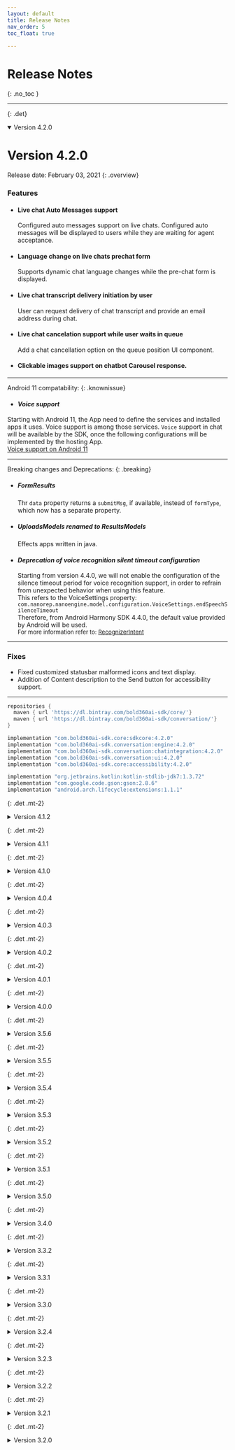 ```yaml
---
layout: default
title: Release Notes
nav_order: 5
toc_float: true
  
---
```


# Release Notes
{: .no_toc }

---

{: .det}
<details open markdown="block">

<summary> Version 4.2.0 </summary>

# Version 4.2.0
Release date: February 03, 2021
{: .overview}

### Features
- #### Live chat Auto Messages support
  Configured auto messages support on live chats. 
  Configured auto messages will be displayed to users while they are waiting for agent acceptance.

- #### Language change on live chats prechat form
  Supports dynamic chat language changes while the pre-chat form is displayed.

- #### Live chat transcript delivery initiation by user
  User can request delivery of chat transcript and provide an email address during chat.

- #### Live chat cancelation support while user waits in queue
  Add a chat cancellation option on the queue position UI component.

- #### Clickable images support on chatbot Carousel response.
 
--- 

Android 11 compatability: 
{: .knownissue}
- #### _Voice support_
Starting with Android 11, the App need to define the services and installed apps it uses. Voice support is among those services. `Voice` support in chat will be available by the SDK, once the following configurations will be implemented by the hosting App.    
<a href="{{site.baseurl}}/docs/faq/android-11-voice">Voice support on Android 11</a>

---

Breaking changes and Deprecations:
{: .breaking}   

  - ##### _FormResults_
    Thr `data` property returns a `submitMsg`, if available, instead of `formType`, which now has a separate property. 

  - ##### _UploadsModels renamed to ResultsModels_
    Effects apps written in java.

  - #### _Deprecation of voice recognition silent timeout configuration_ 
    Starting from version 4.4.0, we will not enable the configuration of the silence timeout period for voice recognition support, in order to refrain from unexpected behavior when using this feature.   
    This refers to the VoiceSettings property: `com.nanorep.nanoengine.model.configuration.VoiceSettings.endSpeechSilenceTimeout`   
    Therefore, from Android Harmony SDK 4.4.0, the default value provided by Android will be used.   
    <span style="font-size:13px"> For more information refer to: <a href="https://developer.android.com/reference/android/speech/RecognizerIntent#EXTRA_SPEECH_INPUT_COMPLETE_SILENCE_LENGTH_MILLIS">RecognizerIntent</a></span>

---

### Fixes 
- Fixed customized statusbar malformed icons and text display.
- Addition of Content description to the Send button for accessibility support.

---

```gradle
repositories {
  maven { url 'https://dl.bintray.com/bold360ai-sdk/core/'}
  maven { url 'https://dl.bintray.com/bold360ai-sdk/conversation/'}
}

implementation "com.bold360ai-sdk.core:sdkcore:4.2.0"
implementation "com.bold360ai-sdk.conversation:engine:4.2.0"
implementation "com.bold360ai-sdk.conversation:chatintegration:4.2.0"
implementation "com.bold360ai-sdk.conversation:ui:4.2.0"
implementation "com.bold360ai-sdk.core:accessibility:4.2.0"

implementation "org.jetbrains.kotlin:kotlin-stdlib-jdk7:1.3.72"
implementation "com.google.code.gson:gson:2.8.6"
implementation "android.arch.lifecycle:extensions:1.1.1"
```
</details>

{: .det .mt-2}
<details close markdown="block">

<summary> Version 4.1.2 </summary>

# Version 4.1.2
Release date: November 05, 2020
{: .overview}

### Fixes 
- Removing value display from live chat forms, selection fields.

---

```gradle
implementation "com.bold360ai-sdk.core:sdkcore:4.1.1"
implementation "com.bold360ai-sdk.conversation:engine:4.1.1"
implementation "com.bold360ai-sdk.conversation:chatintegration:4.1.1"
implementation "com.bold360ai-sdk.conversation:ui:4.1.2"
implementation "com.bold360ai-sdk.core:accessibility:4.1.0"

implementation "org.jetbrains.kotlin:kotlin-stdlib-jdk7:1.3.72"
implementation "com.google.code.gson:gson:2.8.6"
implementation "android.arch.lifecycle:extensions:1.1.1"
```
</details>

{: .det .mt-2}
<details close markdown="block">

<summary> Version 4.1.1 </summary>

# Version 4.1.1
Release date: October 01, 2020
{: .overview}

### Features
- #### Validated live chat support
  The SDK now provides the way to pass a secured encrypted data string, using the BoldAccount, for creating a secured validated live chat with agent.

- #### Addition of chat form related resources
  In order to enable more flexibility of overriding the chat forms look, we've added the following:
  - The ability to override the padding size and the margin between, of the chat form fields. `R.dimen.form_field_padding` and `R.dimen.form_fields_gap`
  - A separate resource color for the rating views background, `R.color.form_rating_field_background`
  - A style resource for the form fields hint appearance, `@style/FormHintTextAppearance`

### Fixes 
- Disabling the chat input field, once all active chats were ended. User can't continue typing messages.
- Fix for chat form fields background override by resource.
- Fix for form fields hint color override by resource.

---

```gradle
implementation "com.bold360ai-sdk.core:sdkcore:4.1.1"
implementation "com.bold360ai-sdk.conversation:engine:4.1.1"
implementation "com.bold360ai-sdk.conversation:chatintegration:4.1.1"
implementation "com.bold360ai-sdk.conversation:ui:4.1.1"
implementation "com.bold360ai-sdk.core:accessibility:4.1.0"

implementation "org.jetbrains.kotlin:kotlin-stdlib-jdk7:1.3.72"
implementation "com.google.code.gson:gson:2.8.6"
implementation "android.arch.lifecycle:extensions:1.1.1"
```
</details>

{: .det .mt-2}
<details close markdown="block">

<summary> Version 4.1.0 </summary>

# Version 4.1.0
Release date: September 16, 2020
{: .overview}

### Features
- #### Chat elements
  - **Chat elements are uniquely identified by a String typed Id property**, instead of their timestamp. timestamp of chat elements is no longer unique.
  - StorableChatElement was updated accordingly and the method `getId()` was added.
  - ChatElementListener: Addition of onUpdate and onRemove methods.
  - All chat types are supports the Id property usage for identifying and adding messages to the chat. 
  - Chat elements structure was changed, so serialization and deserialization of elements was updated.    
  Backward support of old elements deserialization was integrated in order to prevent current stored chats from being lost. (As long as the `storageKey` will be provided on the storage fetched elements)
  - In case of previous stored chats, a migration tool is provided on this version, to convert old scheme elements to the new ones.   
    > Follow [migrating your chat](./How-to-migrate-to-4.1.0.md) for more details.
 
 - #### Input field
  Scrolling support addition enables content of more than 6 lines.

 ---

Breaking changes and Deprecations:
{: .breaking}   

  - ##### _ChatElement_
    - relocated to package: `com.nanorep.convesationui.structure.elements`**

  - ##### _StorableChatElement_
    - Interface is now located on package: **`com.nanorep.convesationui.structure.elements`**
    - getId() method was added. Returns a unique String identification of the element.
    - The deprecated method `getStorableContent():String` was removed

  - ##### _ChatElementListener_
    <u>Deprecated methods:</u>
    - `onRemove(timestampId: Long)` 
    - `onUpdate(timestampId: Long, item: StorableChatElement)`    

    <u>Replacement methods:</u>
    - `onRemove(id: String)` 
    - `onUpdate(id: String, item: StorableChatElement)`
    
  - ##### _AgentType_
    - Enum was deprecated.
    - Deprecated `agentType` property was removed from chat element classes.
    
  - ##### _ClearBoldChatSession.Builder_
    - Constructor doesn't receive a context as parameter. The context should be provided on `build` method.

---

### Fixes

- Connectivity receiver leak errors
- Fix of the crash that happened if malformed Bold API key was provided. Now it fails with an error.
- Fix of the crash that was experienced when rotating the device while a chat form was presented.
- Fix of crash when changing the device language, mid chat. 
- Fix of carousel readout crash.
- Chat forms: Replacing hard-coded color and dimension values with resources, to enable override and night mode configured replacements by the hosting App
- Fix of the issue that if the pre-chat form was canceled, due to activity finish state, the cancellation callback was not triggered, and the chat was not canceled properly.
- Fixed the issue that if multiple messages were sent in a fast time frame some messages were not visible in the chat, although they were stored in history and sent properly to the agent.

---

```gradle
implementation "com.bold360ai-sdk.core:sdkcore:4.1.0"
implementation "com.bold360ai-sdk.conversation:engine:4.1.0"
implementation "com.bold360ai-sdk.conversation:chatintegration:4.1.0"
implementation "com.bold360ai-sdk.conversation:ui:4.1.0"
implementation "com.bold360ai-sdk.core:accessibility:4.1.0"

implementation "org.jetbrains.kotlin:kotlin-stdlib-jdk7:1.3.72"
implementation "com.google.code.gson:gson:2.8.6"
implementation "android.arch.lifecycle:extensions:1.1.1"
```
</details>

{: .det .mt-2}
<details close markdown="block">

<summary> Version 4.0.4 </summary>

# Version 4.0.4
Release date: October 01, 2020
{: .overview}

### Fixes
- Numerical strings with length longer than 3 digits are no longer being obfuscated by SDK.

---

```gradle
implementation "com.bold360ai-sdk.core:sdkcore:4.0.3"
implementation "com.bold360ai-sdk.conversation:engine:4.0.4"
implementation "com.bold360ai-sdk.conversation:chatintegration:4.0.1"
implementation "com.bold360ai-sdk.conversation:ui:4.0.3"
implementation "com.bold360ai-sdk.core:accessibility:4.0.1"

implementation "org.jetbrains.kotlin:kotlin-stdlib-jdk7:1.3.72"
implementation "com.google.code.gson:gson:2.8.6"
implementation "android.arch.lifecycle:extensions:1.1.1"
```
</details>

{: .det .mt-2}
<details close markdown="block">

<summary> Version 4.0.3 </summary>

# Version 4.0.3
Release date: August 19, 2020
{: .overview}

### Features
- Hands-free experience is now added to the voice-to-voice mode. When the option is turned on, the microphone is automatically enabled once the answer read out is done.

### Fixes
- Fixed an issue that caused reading out persistent options twice in voice-to-voice mode.
- When customizing the chat look and feel, multiple `SendUIConfig` instances were reachable from the `ChatUIProvider`. We simplified it to have a single one that is reachable under `ChatUIProvider.chatInputUIProvider.sendCmpUIProvider.uiConfig`.   

  > Usage of ‘ChatAutocompleteUIConfig.sendUIConfig’ was deprecated.
  
### ChatController API
- `ChatLoadedListener` can be provided also after ChatController creation, for following chat start/restore operations.

Known issue: 
{: .knownissue}
Ticket typed channel is not supported on devices with API level lower than 19  

---

```gradle
implementation "com.bold360ai-sdk.core:sdkcore:4.0.3"
implementation "com.bold360ai-sdk.conversation:engine:4.0.3"
implementation "com.bold360ai-sdk.conversation:chatintegration:4.0.1"
implementation "com.bold360ai-sdk.conversation:ui:4.0.3"
implementation "com.bold360ai-sdk.core:accessibility:4.0.1"

implementation "org.jetbrains.kotlin:kotlin-stdlib-jdk7:1.3.72"
implementation "com.google.code.gson:gson:2.8.6"
implementation "android.arch.lifecycle:extensions:1.1.1"
```
</details>

{: .det .mt-2}
<details close markdown="block">

<summary> Version 4.0.2 </summary>

# Version 4.0.2
Release date: August 02, 2020
{: .overview}

Fixed on this version:

- **Voice to voice:** response readout is activated on voice recorded requests only.

- **Full article display**: Displayed content and title matches opened article, also on postback responses.

- Prevent images and video images from being cut, on wide devices resolutions.

Deprecations:
{: .breaking}
- InputViewListener - typingStarted, typingEnded were replaced with inputStarted, inputEnded.
- ChatInputData - onSendInput was replaced with onSend


Known issue: 
{: .knownissue}
- Duplicate configuration options are available for Send component, but only one is currently effective, and should be used.   
  **`ChatUIProvider.chatInputUIProvider.uiConfig.sendUIConfig`**

---

```gradle
implementation "com.bold360ai-sdk.core:sdkcore:4.0.2"
implementation "com.bold360ai-sdk.conversation:engine:4.0.2"
implementation "com.bold360ai-sdk.conversation:chatintegration:4.0.1"
implementation "com.bold360ai-sdk.conversation:ui:4.0.2"
implementation "com.bold360ai-sdk.core:accessibility:4.0.1"

implementation "org.jetbrains.kotlin:kotlin-stdlib-jdk7:1.3.72"
implementation "com.google.code.gson:gson:2.8.6"
implementation "android.arch.lifecycle:extensions:1.1.1"
```
</details>

{: .det .mt-2}
<details close markdown="block">

<summary> Version 4.0.1 </summary>

# Version 4.0.1
Release date: July 19, 2020
{: .overview}

In this version:

### Bot related
- **UserId management** - The SDK generates a userId via BE API, on Bot chat creation,   if one was not provided by the embedding App.   
  In order to identify chats sessions as belong to the same user in the reporting, the same userId should be used. Newly generated userId is available to the embedding App, via `AccountInfoProvider.update` implementation. 

- **Multi answer design** - Bot responses which contains multiple answers of kind `inlineChoice`, are displayed as persistent options. Meaning the options are not disappears when one is selected.

Breaking Changes
{: .breaking}
- The Embedding App is responsible to **save the userId**, once created, and **provide it on `BotAccount.userId`** for successive chats creation of the same account. 


### Fixes
- Improve SDK allocated resources release.
- Fix active links on bot responses, while escalated live chat is in progress.

---

```gradle
implementation "com.bold360ai-sdk.core:sdkcore:4.0.1"
implementation "com.bold360ai-sdk.conversation:engine:4.0.1"
implementation "com.bold360ai-sdk.conversation:chatintegration:4.0.1"
implementation "com.bold360ai-sdk.conversation:ui:4.0.1"
implementation "com.bold360ai-sdk.core:accessibility:4.0.1"

implementation "org.jetbrains.kotlin:kotlin-stdlib-jdk7:1.3.72"
implementation "com.google.code.gson:gson:2.8.6"
implementation "android.arch.lifecycle:extensions:1.1.1"
```
</details>

{: .det .mt-2}
<details close markdown="block">

<summary> Version 4.0.0 </summary>

# Version 4.0.0
Release date: June 28, 2020
{: .overview}

In this version:

### Voice to voice
- An extension feature to the speech recognition, Text to speech, responses to recorded requests can be read to the user.
- Configurable TTS engine
- Embedding app can alternate the text before it is read to the user.
- Voice support level is configurable on ConversationSettings

### Messaging chat
> If you are interested of the Messaging capabilities of the Mobile SDK please reach out to your Customer Success Manager

### TLSv1.2 protocol support
- SDK supports TLSv1.2 secured connections on lower API level devices (< 21)

---

#### Improvements
- ChatController
  - ChatController can now be used to create multiple chats, no need to re-instantiate.
  - Chats end is generated by one of the chatting parties: user, live-agent, or by the embedding app. Chats are no longer being closed automatically.
  - New APIs and properties:</u>
    - `onChatInterruption` - notify the SDK when something was activated on the device that may interrupt the regular chat flow, like incoming/outgoing calls.   
    - `destruct` - The ChatController instance will clear all its resources and active chats.
    - `wasDestructed` - Indicates if ChatController was destructed and can no longer be used.
    - `terminateChat` - Ends **all** current open chats.
    - `endChat` - Ends only active open chat.
    - `startChat` - start a new chat with account, with the same ChatController instance.   
    - `restoreChat` - Continue open chat even if the chat UI was removed. Also can be used when the chat fragment is restored by the app, and to start new chats.
    - `HandoverHandler` - Handover handler can be set to the ChatController instance at any time.

#### Fixes
- Bot - articles parsing.
- Bot - Welcome message request doesn't increases the engagements and interactions counters.

---

Breaking changes and Deprecations
{: .breaking}

Breaking Changes 
{: .strong-sub-title}  
- <u>Handover</u> - Chat elements related events are not passed automatically to the `ChatElementListener` implementations. Best practice: extend the abstract HandoverHandler class and use its base class injection methods.
- SDK doesn't ends chats automatically anymore. Chat can be ended by user, live agent or the embedding App. ChatController destruction doesn't ends the chats, only releases their resources. [see ChatController new APIs](#improvements)
- ErrorCodes definition was relocated to package "com.integration.core.annotations"
- `DrawablePosition` was removed, since it was a duplicate of `CompoundDrawableLocation`

Deprecations
{: .strong-sub-title}
>All deprecations replacements and comments are available via javaDoc/KDOC (Android studio quick help)

- Configuring voice support on `ConversationSettings` and `ChatInpuData` replaced with VoiceSettings
- SessionInfo.update - overrides only properties with the same key (use override method for a complete replacement)
- Live session properties, such as, ChatId, Department, applicationId, replaced with the identical properties located on `com.integration.core.LiveSession` 
- Elements injection methods on ChatDelegate were deprecated. 
- `ChatInputData.textInputHint` replaced with `ChatInputData.inputHints`
- Constructor deprecation on ContentChatElement class hierarchy.
- `VisitorDataKeys` were deprecated and replaced with `SessionInfoKeys`
- `ChatbarCmpConfig` - _drawableLocation_  and _compoundDrawablesPadding_ were deprecated and replaced with _ChatbarCmpConfig.drawableConfig_, which include them both.

Known issues
{: .strong-sub-title}}
- Bot - Articles with iframe tag for **embedded videos**, should not contain empty properties, such as `allowfullscreen`. Every property should have a value set to it.

---

```gradle
implementation "com.bold360ai-sdk.core:sdkcore:4.0.0"
implementation "com.bold360ai-sdk.conversation:engine:4.0.0"
implementation "com.bold360ai-sdk.conversation:chatintegration:4.0.0"
implementation "com.bold360ai-sdk.conversation:ui:4.0.0"
implementation "com.bold360ai-sdk.core:accessibility:4.0.0"

implementation "org.jetbrains.kotlin:kotlin-stdlib-jdk7:1.3.72"
implementation "com.google.code.gson:gson:2.8.6"
implementation "android.arch.lifecycle:extensions:1.1.1"
```
</details>

{: .det .mt-2}
<details close markdown="block">

<summary> Version 3.5.6 </summary>

# Version 3.5.6
Release date: April 27, 2020
{: .overview}

In this version:

## Article full view Fixes
- Fix of the issue that the Article title was not presented in the full screen mode display of articles
- Fix of the issue that articles were truncated for the end users. If an html encoded character was present in an article, the text after the character was not presented.

### SDK imports

```gradle
implementation "com.bold360ai-sdk.core:sdkcore:3.5.5"
implementation "com.bold360ai-sdk.conversation:engine:3.5.6"
implementation "com.bold360ai-sdk.conversation:chatintegration:3.5.5"
implementation "com.bold360ai-sdk.conversation:ui:3.5.6"
implementation "com.bold360ai-sdk.core:accessibility:3.5.0"

implementation "org.jetbrains.kotlin:kotlin-stdlib-jdk7:1.3.61"
implementation "com.google.code.gson:gson:2.8.6"
implementation "android.arch.lifecycle:extensions:1.1.1"
```
</details>

{: .det .mt-2}
<details close markdown="block">

<summary> Version 3.5.5 </summary>

# Version 3.5.5
Release date: April 02, 2020
{: .overview}

In this version:

## General Fixes
- Fix of the issue that the placeholder, in the text input, changed when a chat was channeled to a live agent.


## Bold live chat Fixes

- Initial questions submitted through the pre-chat form, are visible to the end user, as the first, end user, sent message.
- Postchat form submission, returns with no errors.

---

```gradle
implementation "com.bold360ai-sdk.core:sdkcore:3.5.5"
implementation "com.bold360ai-sdk.conversation:engine:3.5.5"
implementation "com.bold360ai-sdk.conversation:chatintegration:3.5.5"
implementation "com.bold360ai-sdk.conversation:ui:3.5.5"
implementation "com.bold360ai-sdk.core:accessibility:3.5.0"

implementation "org.jetbrains.kotlin:kotlin-stdlib-jdk7:1.3.61"
implementation "com.google.code.gson:gson:2.8.6"
implementation "android.arch.lifecycle:extensions:1.1.1"
```
</details>

{: .det .mt-2}
<details close markdown="block">

<summary> Version 3.5.4 </summary>

# Version 3.5.4
Release date: March 11, 2020
{: .overview}

In this version:

## General Chat related
- Fix of the issue that HTML encoded special characters (like &nbsp;) are not displayed at all.
- User messages are sent as typed - Fix of the the issue that the <br/> tag was visible for the live agent when the end user added a line break in a message.
- Fix of the issue that if you had additional visual customization on system messages the message had double border


## Bot ai chat related

- Re-enabling the feedback gathering method that is presented with a small delay after showing the bot answer as a separate question from the bot.
- When presenting "High value + push chat" value messages, first the answer is presented than than automatic channeling is performed.
- Fix of the issue that article links did not open the linked article

---

```gradle
implementation "com.bold360ai-sdk.core:sdkcore:3.5.4"
implementation "com.bold360ai-sdk.conversation:engine:3.5.4"
implementation "com.bold360ai-sdk.conversation:chatintegration:3.5.3"
implementation "com.bold360ai-sdk.conversation:ui:3.5.4"
implementation "com.bold360ai-sdk.core:accessibility:3.5.0"

implementation "org.jetbrains.kotlin:kotlin-stdlib-jdk7:1.3.61"
implementation "com.google.code.gson:gson:2.8.6"
implementation "android.arch.lifecycle:extensions:1.1.1"
```
</details>

{: .det .mt-2}
<details close markdown="block">

<summary> Version 3.5.3 </summary>

# Version 3.5.3
Release date: February 03, 2019
{: .overview}

In this version:

## General Chat related
- Expose an interface to programmatically inject a user query in a conversational bot.
>Note: This feature was already available, docs have been updated

## Bot ai chat related
- Initialize Entities support

---

```gradle
implementation "com.bold360ai-sdk.core:sdkcore:3.5.2"
implementation "com.bold360ai-sdk.conversation:engine:3.5.3"
implementation "com.bold360ai-sdk.conversation:chatintegration:3.5.2"
implementation "com.bold360ai-sdk.conversation:ui:3.5.2"
implementation "com.bold360ai-sdk.core:accessibility:3.5.0"

implementation "org.jetbrains.kotlin:kotlin-stdlib-jdk7:1.3.60"
implementation "com.google.code.gson:gson:2.8.5"
implementation "android.arch.lifecycle:extensions:1.1.1"
```
</details>

{: .det .mt-2}
<details close markdown="block">

<summary> Version 3.5.2 </summary>
Release date: January 07, 2020
{: .overview}

# Version 3.5.2

In this version:

## Bold live chat related

- Support "High value + push chat" behavior:  
  Articles that are configured with "High value + push chat" option, are immediatelly escalate to the first `Chat` channel when recieved.

## Bot ai chat related

- Added analytics reports for `Voice` and `Autocomplete` user's interactions.

---

```gradle
implementation "com.bold360ai-sdk.core:sdkcore:3.5.2"
implementation "com.bold360ai-sdk.conversation:engine:3.5.2"
implementation "com.bold360ai-sdk.conversation:chatintegration:3.5.2"
implementation "com.bold360ai-sdk.conversation:ui:3.5.2"
implementation "com.bold360ai-sdk.core:accessibility:3.5.0"

implementation "org.jetbrains.kotlin:kotlin-stdlib-jdk7:1.3.60"
implementation "com.google.code.gson:gson:2.8.5"
implementation "android.arch.lifecycle:extensions:1.1.1"
```
</details>

{: .det .mt-2}
<details close markdown="block">

<summary> Version 3.5.1 </summary>

# Version 3.5.1
Release date: November 28, 2019
{: .overview}

In this version:

## Bold live chat related
- **Postchat form, SDKs implementation**
 
- **Fixes:**
  - Upload feature became disabled when upload icon configured as hidden.
    > Important: Upload image visibility configuration chage

## Bot ai chat related
- Channels icons as configured in bold360ai console
- Hint text for input field as configured in bold360ai console

---

Breaking Changes
{: .breaking}
- StatementScope.isLive is no longer a function, but a property.
- ErrorCodes relocated to package "com.integration.core.annotations"

---

```gradle
implementation "com.bold360ai-sdk.core:sdkcore:3.5.1"
implementation "com.bold360ai-sdk.core:accessibility:3.5.0"
implementation "com.bold360ai-sdk.conversation:engine:3.5.1"
implementation "com.bold360ai-sdk.conversation:chatintegration:3.5.1"
implementation "com.bold360ai-sdk.conversation:ui:3.5.1"

implementation "org.jetbrains.kotlin:kotlin-stdlib-jdk7:1.3.60"
implementation "com.google.code.gson:gson:2.8.5"
implementation "android.arch.lifecycle:extensions:1.1.1"
```
</details>

{: .det .mt-2}
<details close markdown="block">

<summary> Version 3.5.0 </summary>

# Version 3.5.0
Release date: October 24, 2019
{: .overview}

In this version:

- **SDK supports API 16+**   
 
  Known issue
  {: .knownissue}
  Ticket form is not loaded properly on devices with API < 19

- **Fixes:**
  - While on TalkBack mode, only items with action are described with "double tap to activate.." instruction.
  
  Known issue:
  {: .knownissue}
  While in `TalkBack` mode internal links are not being activated properly.
  
  - Improved Carousel items height calculation 

  - Improved parssing of span tag with style attribute

---

```gradle
implementation "com.bold360ai-sdk.core:sdkcore:3.5.0"
implementation "com.bold360ai-sdk.core:accessibility:3.5.0"
implementation "com.bold360ai-sdk.conversation:engine:3.5.0"
implementation "com.bold360ai-sdk.conversation:chatintegration:3.5.0"
implementation "com.bold360ai-sdk.conversation:ui:3.5.0"

implementation "org.jetbrains.kotlin:kotlin-stdlib-jdk7:1.3.50"
implementation "com.google.code.gson:gson:2.8.5"
implementation "android.arch.lifecycle:extensions:1.1.1"
```
</details>

{: .det .mt-2}
<details close markdown="block">

<summary> Version 3.4.0 </summary>

# Version 3.4.0
Release date: October 03, 2019
{: .overview}

In this version:

## General
- **Autocomplete support** -    
New input field component was introduced. This field supports autocomplete, which is currently available only on Bot chats.
  
- **AccountInfo improvements** -    

- **Improving chat restore support**

Breaking Changes and deprecations: 
{: .breaking}
- Input field configurations are now available via `ChatInputUIProvider`
- Account class hierarchy.
Account.info is now of type `SessionInfo`. (was ByteArray)   
Account details such as `chatId`, `visitorId`, `providerConfig`, etc are available via this object. 
- _Deprecated method `onAccountUpdate`_ in ChatEventListener   
  Account updates are received by AccountInfoProvider implementation.


## Bot related
- **Persistent options, incoming element UI customization**   
`PersistentOptionsUIProvider` supports customization of wrapping bubble element.

- **Fixes** - 
  - fixes related to feedback and readmore articles
  - fix for ticket typed channel activation
  - some UI fixes

Deprecations
{: .breaking}  
- _Deprecated - Conversation class_
BotAccount uses `SessionInfo` instead (id, holds the last conversationId)
-	_Deprecated method `updateAccountInfo`_ in `AccountInfoProvider`   
Use `update` method instead.
-	_Deprecated property `lastConversation`_ in BotAccount
Use `info` member instead


## Bold related
- **Department availability and Departments list**, requests support.   
Via `ChatAvailability` 

- **ChatId exposure** -    
chatId is available once a live chat is created and account is updated, via 
`BoldAccount.info` member.

- **Bot chat transcript to live agent** -    
Once a Bot chat is escalated to a live Bold chat, the bot chat content is passed to the live agent.

- **Fixes** - 
  - double event raising on upload press

Breaking changes and Deprecations
{: .breaking}
- _Live chatbar customization_
  - was ChatBarComponent.ChatBarViewProvider now ChatbarCmpAdapter
  - Configuration for End component is handled by `configEndCmp` (was `updateUI)
  - Configuration for agent details component is handled by `configAgentCmp` (was `updateUI)
  
- _Deprecated - VisitorInfo class_
BoldAccount uses `SessionInfo` instead (id, holds the visitorId)

---

```gradle
implementation "com.bold360ai-sdk.core:sdkcore:3.4.0"
implementation "com.bold360ai-sdk.core:accessibility:3.4.0"
implementation "com.bold360ai-sdk.conversation:engine:3.4.0"
implementation "com.bold360ai-sdk.conversation:chatintegration:3.4.0"
implementation "com.bold360ai-sdk.conversation:ui:3.4.0"

implementation "org.jetbrains.kotlin:kotlin-stdlib-jdk7:1.3.31"
implementation "com.google.code.gson:gson:2.8.5"
implementation "android.arch.lifecycle:extensions:1.1.1"
```
</details>

{: .det .mt-2}
<details close markdown="block">

<summary> Version 3.3.2 </summary>

# Version 3.3.2
Release date: September 08, 2019
{: .overview}

In this version:

## Bot Chat related
- Fixed an issue with ticket channel activation.
- Reopen `customize` method in `ChatUIProvider`.

### Bold Chat related
- Fixed an issue that caused the agent’s details to change in the chatbar as the customer was typing.

---

```gradle
implementation "com.bold360ai-sdk.core:sdkcore:3.3.1"
implementation "com.bold360ai-sdk.core:accessibility:3.3.1"
implementation "com.bold360ai-sdk.conversation:engine:3.3.2"
implementation "com.bold360ai-sdk.conversation:chatintegration:3.3.2"
implementation "com.bold360ai-sdk.conversation:ui:3.3.2"

implementation "org.jetbrains.kotlin:kotlin-stdlib-jdk7:1.3.31"
implementation "com.google.code.gson:gson:2.8.5"
implementation "android.arch.lifecycle:extensions:1.1.1"
```
</details>

{: .det .mt-2}
<details close markdown="block">

<summary> Version 3.3.1 </summary>

# Version 3.3.1
Release date: August 26, 2019
{: .overview}

In this version:

### Bot Chat related
- Fix for url channel activation.
- Fix for empty bubble content.

Known issue: 
{: .knownissue}
Ticket typed channels not working

---

```gradle
implementation "com.bold360ai-sdk.core:sdkcore:3.3.1"
implementation "com.bold360ai-sdk.conversation:engine:3.3.1"
implementation "com.bold360ai-sdk.conversation:chatintegration:3.3.1"
implementation "com.bold360ai-sdk.conversation:ui:3.3.1"
implementation "com.bold360ai-sdk.core:accessibility:3.3.1"

implementation "org.jetbrains.kotlin:kotlin-stdlib-jdk7:1.3.31"
implementation "com.google.code.gson:gson:2.8.5"
implementation "android.arch.lifecycle:extensions:1.1.1"
```
</details>

{: .det .mt-2}
<details close markdown="block">

<summary> Version 3.3.0 </summary>

# Version 3.3.0
Release date: August 08, 2019
{: .overview}

In this version:

### Bot Chat related
- Welcome message customization support by integrating app.
- Autocomplete standalone component

Breaking Changes
{: .breaking}
- BotAccount location: import com.nanorep.nanoengine.bot.BotAccount


### Bold Live Chat related:
- Live chatbar: Agent name and avatar display
- Chat availability check support.
- Live chat language customization by integrating app

### General:
- Chat element changes listening support    
(`import com.nanorep.convesationui.structure.history.ChatElementListener`)

Breaking Changes
{: .breaking}
- HistoryProvider was deprecated and should not be used. Use full implementation of ChatElementListener instead.

- ChatUIProvider.customize method became internal and is not accesible for now.
  Dynamic configurations will be supported in the future.

---

```gradle
implementation "com.bold360ai-sdk.core:sdkcore:3.3.0"
implementation "com.bold360ai-sdk.conversation:engine:3.3.0"
implementation "com.bold360ai-sdk.conversation:chatintegration:3.3.0"
implementation "com.bold360ai-sdk.conversation:ui:3.3.0"
implementation "com.bold360ai-sdk.core:accessibility:3.3.0"

implementation "org.jetbrains.kotlin:kotlin-stdlib-jdk7:1.3.31"
implementation "com.google.code.gson:gson:2.8.5"
implementation "android.arch.lifecycle:extensions:1.1.1"
```
</details>

{: .det .mt-2}
<details close markdown="block">

<summary> Version 3.2.4 </summary>

# Version: 3.2.4
Release date: June 12, 2019
{: .overview}

In this version:

### Bot Chat related:

- On load article (welcome message)
- Custom user id - overriding default generated id
- Handover support -Third party chat support


### Bold Live Chat related:

- Passing user typing indication to agent. agent can now see when the visitor is typing.
- Chat bar display while live chat is in progress. Enables end live chat.
- File upload, supports working with SDK default upload mechanism and integrating with self implementation.


### General:

- Improve memory usage and images display on different device resolutions.
- Improvements in connections establishing and requests posting.
- Bugs fixes.

---

```gradle
implementation "com.bold360ai-sdk.core:sdkcore:3.2.4"
implementation "com.bold360ai-sdk.conversation:engine:3.2.4"
implementation "com.bold360ai-sdk.conversation:chatintegration:3.2.4"
implementation "com.bold360ai-sdk.conversation:ui:3.2.4"
implementation "com.bold360ai-sdk.core:accessibility:3.2.4"

implementation "org.jetbrains.kotlin:kotlin-stdlib-jdk7:1.3.31"
implementation "com.google.code.gson:gson:2.8.5"
implementation "android.arch.lifecycle:extensions:1.1.1"
```
</details>

{: .det .mt-2}
<details close markdown="block">

<summary> Version 3.2.3 </summary>

# Version: 3.2.3
Release date: March 27, 2019
{: .overview}

In this version:

1. Bold Chat - Support "Skip prechat" and extra data configurations provided by app side.|
   https://developer.bold360.com/help/EN/Bold360API/Bold360API/c_sdk_combined_android_adv_present_forms.html
   
2. Bold Chat - Support queue position indication display Queue position UI is both configurable and overridable.
   https://developer.bold360.com/help/EN/Bold360API/Bold360API/c_sdk_combined_android_adv_chat_queue_position.html

3. LifeCycle events - There were added 2 new state events.
   - InQueue - raised when chat enters the queue
   - Pending - raised when chat was assigned to an agent but not yet accepted.

4. Base design implementation for "readmore" indication over the bubbles. 
   Support configurations change of the readmore indication.
   - Full article screen redesign, channels redesign.

---

```gradle
implementation "com.bold360ai-sdk.core:sdkcore:3.2.3"
implementation "com.bold360ai-sdk.conversation:engine:3.2.3"
implementation "com.bold360ai-sdk.conversation:chatintegration:3.2.3"
implementation "com.bold360ai-sdk.conversation:ui:3.2.3"
implementation "com.bold360ai-sdk.core:accessibility:3.2.2"
```
</details>

{: .det .mt-2}
<details close markdown="block">

<summary> Version 3.2.2 </summary>

# Version 3.2.2
Release date March 13, 2019
   
**In this version:**
1. SDK default UI configurations and customisations upgrade.   

2. Typing indication when bold live agent starts typing.   

3. File upload enabling support. You can now integrate your existing file upload mechanism with 
the Bold360ai SDK.   

4. Upgrade to Bot V2 API.   

5. Bugs fixes - among them:
   - big images in responses, handling, prevents crashes and reduces memory usage. 
   - Bot timed feedback not stopping when live chat starts
   - outgoing message status indication updates to "ok" only if was passed successfully to an agent.
   - Adding chat disconnected message when a chat with live agent was disconnected, and can't be reconnected.

---

```gradle
implementation "com.bold360ai-sdk.core:sdkcore:3.2.2"
implementation "com.bold360ai-sdk.conversation:engine:3.2.2"
implementation "com.bold360ai-sdk.conversation:chatintegration:3.2.2"
implementation "com.bold360ai-sdk.conversation:ui:3.2.2"
implementation "com.bold360ai-sdk.core:accessibility:3.2.2"
```
</details>

{: .det .mt-2}
<details close markdown="block">

<summary> Version 3.2.1 </summary>

# Version 3.2.1

Release date: February 21, 2019

In this version:

1. we have some improvements - requests dispatching mechanism was upgraded and improved.

2. Bugs fixes: app crashes, carousel sizing, some regressions fixes.

3. We've upgraded kotlin coroutines version which is now `1.1.1`

4. We're now using the new gradle import methods,`api` and `implementation`

---

```gradle
implementation "com.nanorep.core:sdkcore:3.2.1"
implementation "com.nanorep.conversation:engine:3.2.1"
implementation "com.nanorep.conversation:chatintegration:3.2.1"
implementation "com.nanorep.conversation:ui:3.2.1"
implementation "com.nanorep.core:accessibility:3.2.1"
```
</details>

{: .det .mt-2}
<details close markdown="block">

<summary> Version 3.2.0 </summary>

# Version 3.2.0

Release date: January 31, 2019

This release contains the following Bold360 Android SDK Features:

* Bold live chat with agent:
  - Identify customers and continuation of chats
  - Chat forms display. SDK provides default implementation for the preChat form. SDK enables forms override
    and display by app side. 
  - Localization

* lifecycle state events and notifications subscription.

* Bot chat support:
  - Feedback & Escalation on bot responses.
  - Responses types - Carousel, Options, Channels, videos, etc.

>**Notice.** Current limitations   
Imports are needed to all of listed below:
```gradle
implementation "com.nanorep.conversation:ui:3.2.0"

implementation "com.nanorep.conversation:chatintegration:3.2.0"
implementation "com.nanorep.conversation:engine:3.2.0"
implementation "com.nanorep.core:sdkcore:3.2.0"
implementation "com.nanorep.core:accessibility:3.2.0"
implementation "org.jetbrains.kotlin:kotlin-stdlib-jdk7:1.3.20"
implementation "org.jetbrains.anko:anko-commons:0.10.8"

implementation "com.android.support:appcompat-v7:28.0.0"
implementation "com.android.support:design:28.0.0"
implementation "com.android.support.constraint:constraint-layout:1.1.3"
implementation "com.makeramen:roundedimageview:2.3.0"
implementation "org.jetbrains.kotlinx:kotlinx-coroutines-android:0.27.0-eap13"
implementation "com.google.code.gson:gson:2.8.2"
implementation "android.arch.lifecycle:extensions:1.1.1"
```

 